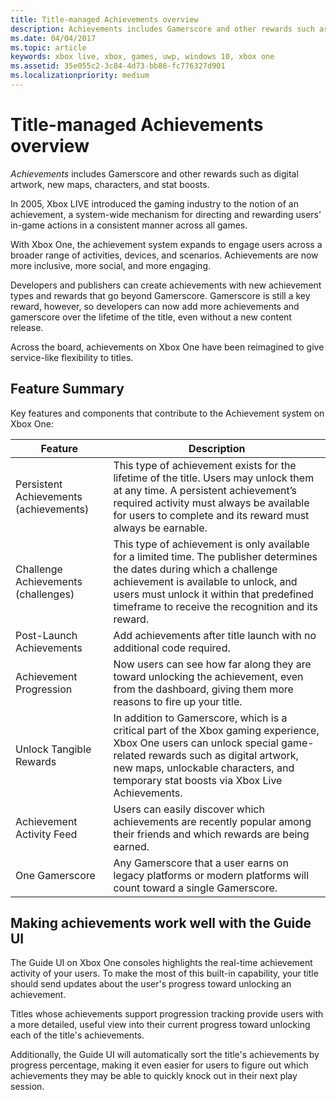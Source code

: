 ```yaml
---
title: Title-managed Achievements overview
description: Achievements includes Gamerscore and other rewards such as digital artwork, new maps, characters, and stat boosts.
ms.date: 04/04/2017
ms.topic: article
keywords: xbox live, xbox, games, uwp, windows 10, xbox one
ms.assetid: 35e055c2-3c84-4d73-bb86-fc776327d901
ms.localizationpriority: medium
---
```


# Title-managed Achievements overview

*Achievements* includes Gamerscore and other rewards such as digital artwork, new maps, characters, and stat boosts.

In 2005, Xbox LIVE introduced the gaming industry to the notion of an achievement, a system-wide mechanism for directing and rewarding users' in-game actions in a consistent manner across all games.

With Xbox One, the achievement system expands to engage users across a broader range of activities, devices, and scenarios.
Achievements are now more inclusive, more social, and more engaging.

Developers and publishers can create achievements with new achievement types and rewards that go beyond Gamerscore.
Gamerscore is still a key reward, however, so developers can now add more achievements and gamerscore over the lifetime of the title, even without a new content release.

Across the board, achievements on Xbox One have been reimagined to give service-like flexibility to titles.


## Feature Summary ##

Key features and components that contribute to the Achievement system on Xbox One:

Feature | Description
--- | ---
Persistent Achievements (achievements) | This type of achievement exists for the lifetime of the title. Users may unlock them at any time. A persistent achievement’s required activity must always be available for users to complete and its reward must always be earnable.
Challenge Achievements (challenges) | This type of achievement is only available for a limited time. The publisher determines the dates during which a challenge achievement is available to unlock, and users must unlock it within that predefined timeframe to receive the recognition and its reward.
Post-Launch Achievements | Add achievements after title launch with no additional code required.
Achievement Progression | Now users can see how far along they are toward unlocking the achievement, even from the dashboard, giving them more reasons to fire up your title.
Unlock Tangible Rewards | In addition to Gamerscore, which is a critical part of the Xbox gaming experience, Xbox One users can unlock special game-related rewards such as digital artwork, new maps, unlockable characters, and temporary stat boosts via Xbox Live Achievements.
Achievement Activity Feed | Users can easily discover which achievements are recently popular among their friends and which rewards are being earned.
One Gamerscore | Any Gamerscore that a user earns on legacy platforms or modern platforms will count toward a single Gamerscore.


## Making achievements work well with the Guide UI ##

The Guide UI on Xbox One consoles highlights the real-time achievement activity of your users.
To make the most of this built-in capability, your title should send updates about the user's progress toward unlocking an achievement.

Titles whose achievements support progression tracking provide users with a more detailed, useful view into their current progress toward unlocking each of the title's achievements.

Additionally, the Guide UI will automatically sort the title's achievements by progress percentage, making it even easier for users to figure out which achievements they may be able to quickly knock out in their next play session.
